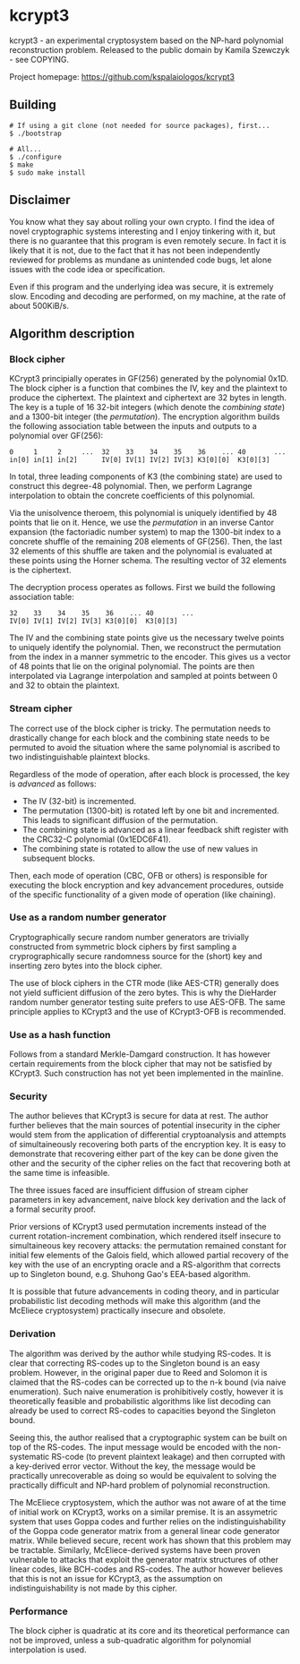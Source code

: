 # kcrypt3
kcrypt3 - an experimental cryptosystem based on the NP-hard polynomial
reconstruction problem. Released to the public domain by Kamila
Szewczyk - see COPYING.

Project homepage: https://github.com/kspalaiologos/kcrypt3

## Building

```
# If using a git clone (not needed for source packages), first...
$ ./bootstrap

# All...
$ ./configure
$ make
$ sudo make install
```

## Disclaimer

You know what they say about rolling your own crypto. I find the idea
of novel cryptographic systems interesting and I enjoy tinkering with it,
but there is no guarantee that this program is even remotely secure.
In fact it is likely that it is not, due to the fact that it has not been
independently reviewed for problems as mundane as unintended code bugs, let
alone issues with the code idea or specification.

Even if this program and the underlying idea was secure, it is extremely
slow. Encoding and decoding are performed, on my machine, at the rate of
about 500KiB/s.

## Algorithm description

### Block cipher

KCrypt3 principially operates in GF(256) generated by the polynomial 0x1D.
The block cipher is a function that combines the IV, key and the plaintext
to produce the ciphertext. The plaintext and ciphertext are 32 bytes in
length. The key is a tuple of 16 32-bit integers (which denote the
*combining state*) and a 1300-bit integer (the *permutation*).
The encryption algorithm builds the following association table between
the inputs and outputs to a polynomial over GF(256):

```
0     1     2     ...  32    33    34    35    36    ... 40       ...
in[0] in[1] in[2]      IV[0] IV[1] IV[2] IV[3] K3[0][0]  K3[0][3]
```

In total, three leading components of K3 (the combining state) are used
to construct this degree-48 polynomial. Then, we perform Lagrange
interpolation to obtain the concrete coefficients of this polynomial.

Via the unisolvence theroem, this polynomial is uniquely identified by
48 points that lie on it. Hence, we use the *permutation* in an inverse
Cantor expansion (the factoriadic number system) to map the 1300-bit
index to a concrete shuffle of the remaining 208 elements of GF(256).
Then, the last 32 elements of this shuffle are taken and the polynomial
is evaluated at these points using the Horner schema. The resulting
vector of 32 elements is the ciphertext.

The decryption process operates as follows. First we build the following
association table:

```
32    33    34    35    36    ... 40       ...
IV[0] IV[1] IV[2] IV[3] K3[0][0]  K3[0][3]
```

The IV and the combining state points give us the necessary twelve points
to uniquely identify the polynomial. Then, we reconstruct the permutation
from the index in a manner symmetric to the encoder. This gives us a
vector of 48 points that lie on the original polynomial. The points are
then interpolated via Lagrange interpolation and sampled at points between
0 and 32 to obtain the plaintext.

### Stream cipher

The correct use of the block cipher is tricky. The permutation needs to
drastically change for each block and the combining state needs to be
permuted to avoid the situation where the same polynomial is ascribed to
two indistinguishable plaintext blocks.

Regardless of the mode of operation, after each block is processed, the
key is *advanced* as follows:

- The IV (32-bit) is incremented.
- The permutation (1300-bit) is rotated left by one bit and incremented.
  This leads to significant diffusion of the permutation.
- The combining state is advanced as a linear feedback shift register with
  the CRC32-C polynomial (0x1EDC6F41).
- The combining state is rotated to allow the use of new values in subsequent
  blocks.

Then, each mode of operation (CBC, OFB or others) is responsible for
executing the block encryption and key advancement procedures, outside of
the specific functionality of a given mode of operation (like chaining).

### Use as a random number generator

Cryptographically secure random number generators are trivially constructed
from symmetric block ciphers by first sampling a cryprographically secure
randomness source for the (short) key and inserting zero bytes into the
block cipher.

The use of block ciphers in the CTR mode (like AES-CTR) generally does not
yield sufficient diffusion of the zero bytes. This is why the DieHarder
random number generator testing suite prefers to use AES-OFB. The same
principle applies to KCrypt3 and the use of KCrypt3-OFB is recommended.

### Use as a hash function

Follows from a standard Merkle-Damgard construction. It has however certain
requirements from the block cipher that may not be satisfied by KCrypt3.
Such construction has not yet been implemented in the mainline.

### Security

The author believes that KCrypt3 is secure for data at rest. The author
further believes that the main sources of potential insecurity in the cipher
would stem from the application of differential cryptoanalysis and attempts
of simultaineously recovering both parts of the encryption key. It is easy
to demonstrate that recovering either part of the key can be done given the
other and the security of the cipher relies on the fact that recovering
both at the same time is infeasible.

The three issues faced are insufficient diffusion of stream cipher parameters
in key advancement, naive block key derivation and the lack of a formal
security proof.

Prior versions of KCrypt3 used permutation increments instead of the current
rotation-increment combination, which rendered itself insecure to
simultaineous key recovery attacks: the permutation remained constant for
initial few elements of the Galois field, which allowed partial recovery of
the key with the use of an encrypting oracle and a RS-algorithm that corrects
up to Singleton bound, e.g. Shuhong Gao's EEA-based algorithm.

It is possible that future advancements in coding theory, and in particular
probabilistic list decoding methods will make this algorithm (and the McEliece
cryptosystem) practically insecure and obsolete.

### Derivation

The algorithm was derived by the author while studying RS-codes. It is clear
that correcting RS-codes up to the Singleton bound is an easy problem.
However, in the original paper due to Reed and Solomon it is claimed that
the RS-codes can be corrected up to the n-k bound (via naive enumeration).
Such naive enumeration is prohibitively costly, however it is theoretically
feasible and probabilistic algorithms like list decoding can already be used
to correct RS-codes to capacities beyond the Singleton bound.

Seeing this, the author realised that a cryptographic system can be built
on top of the RS-codes. The input message would be encoded with the
non-systematic RS-code (to prevent plaintext leakage) and then corrupted
with a key-derived error vector. Without the key, the message would be
practically unrecoverable as doing so would be equivalent to solving the
practically difficult and NP-hard problem of polynomial reconstruction.

The McEliece cryptosystem, which the author was not aware of at the
time of initial work on KCrypt3, works on a similar premise. It is
an assymetric system that uses Goppa codes and further relies on the
indistinguishability of the Goppa code generator matrix from a general
linear code generator matrix. While believed secure, recent work has
shown that this problem may be tractable. Similarly, McEliece-derived
systems have been proven vulnerable to attacks that exploit the
generator matrix structures of other linear codes, like BCH-codes and
RS-codes. The author however believes that this is not an issue for
KCrypt3, as the assumption on indistinguishability is not made by this
cipher.

### Performance

The block cipher is quadratic at its core and its theoretical performance
can not be improved, unless a sub-quadratic algorithm for polynomial
interpolation is used.


